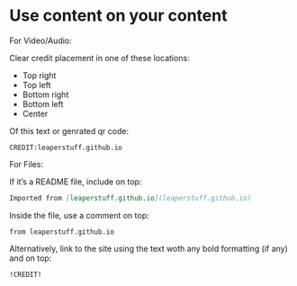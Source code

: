 # Use content on your content

For Video/Audio:

Clear credit placement in one of these locations:

- Top right
- Top left
- Bottom right
- Bottom left
- Center

Of this text or genrated qr code:
```
CREDIT:leaperstuff.github.io
```

For Files:

If it’s a README file, include on top:

```md
Imported from [leaperstuff.github.io](leaperstuff.github.io)
```

Inside the file, use a comment on top:

```
from leaperstuff.github.io
```

Alternatively, link to the site using the text woth any bold formatting (if any) and on top:
```
!CREDIT!
```

